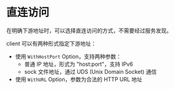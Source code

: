 # 直连访问

在明确下游地址时，可以选择直连访问的方式，不需要经过服务发现。

client 可以有两种形式指定下游地址：

- 使用 `WithHostPort` Option，支持两种参数：
    - 普通 IP 地址，形式为 "host:port"，支持 IPv6
    - sock 文件地址，通过 UDS (Unix Domain Socket) 通信
- 使用 `WithURL` Option，参数为合法的 HTTP URL 地址


